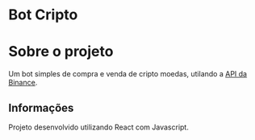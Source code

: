 # Bot Cripto

# Sobre o projeto

Um bot simples de compra e venda de cripto moedas, utilando a <a href="https://testnet.binance.vision/">API da Binance</a>.

## Informações

Projeto desenvolvido utilizando React com Javascript.
